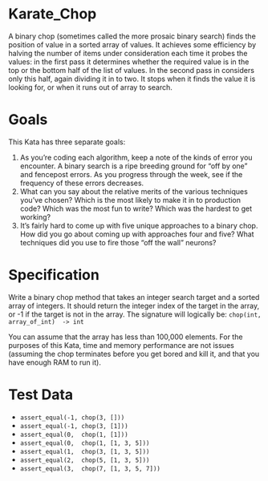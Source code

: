 # Karate_Chop

A binary chop (sometimes called the more prosaic binary search) finds the position of value in a sorted array of values. It achieves some efficiency by halving the number of items under consideration each time it probes the values: in the first pass it determines whether the required value is in the top or the bottom half of the list of values. In the second pass in considers only this half, again dividing it in to two. It stops when it finds the value it is looking for, or when it runs out of array to search.

# Goals
This Kata has three separate goals:

1. As you’re coding each algorithm, keep a note of the kinds of error you encounter. A binary search is a ripe breeding ground for “off by one” and fencepost errors. As you progress through the week, see if the frequency of these errors decreases.
2. What can you say about the relative merits of the various techniques you’ve chosen? Which is the most likely to make it in to production code? Which was the most fun to write? Which was the hardest to get working? 
3. It’s fairly hard to come up with five unique approaches to a binary chop. How did you go about coming up with approaches four and five? What techniques did you use to fire those “off the wall” neurons?

# Specification

Write a binary chop method that takes an integer search target and a sorted array of integers. It should return the integer index of the target in the array, or -1 if the target is not in the array. The signature will logically be: `chop(int, array_of_int)  -> int`

You can assume that the array has less than 100,000 elements. For the purposes of this Kata, time and memory performance are not issues (assuming the chop terminates before you get bored and kill it, and that you have enough RAM to run it).

# Test Data

 * `assert_equal(-1, chop(3, []))`
 * `assert_equal(-1, chop(3, [1]))`
 * `assert_equal(0,  chop(1, [1]))`  
 * `assert_equal(0,  chop(1, [1, 3, 5]))`
 * `assert_equal(1,  chop(3, [1, 3, 5]))`
 * `assert_equal(2,  chop(5, [1, 3, 5]))`
 * `assert_equal(3,  chop(7, [1, 3, 5, 7]))`
  


